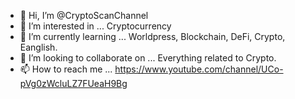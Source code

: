 - 👋 Hi, I’m @CryptoScanChannel
- 👀 I’m interested in ... Cryptocurrency
- 🌱 I’m currently learning ... Worldpress, Blockchain, DeFi, Crypto, Eanglish. 
- 💞️ I’m looking to collaborate on ... Everything related to Crypto.
- 📫 How to reach me ... https://www.youtube.com/channel/UCo-pVg0zWcluLZ7FUeaH9Bg

<!---
CryptoScanChannel/CryptoScanChannel is a ✨ special ✨ repository because its `README.md` (this file) appears on your GitHub profile.
You can click the Preview link to take a look at your changes.
--->
